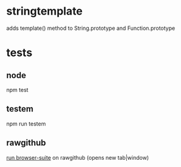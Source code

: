 stringtemplate
==============

adds template() method to String.prototype and Function.prototype

# tests

## node

  npm test
  
## testem

  npm run testem

## rawgithub

<a href='https://rawgit.com/dfkaye/stringtemplate/master/test/mocha/browser-suite.html' 
   target='_blank'>run browser-suite</a> on rawgithub (opens new tab|window)